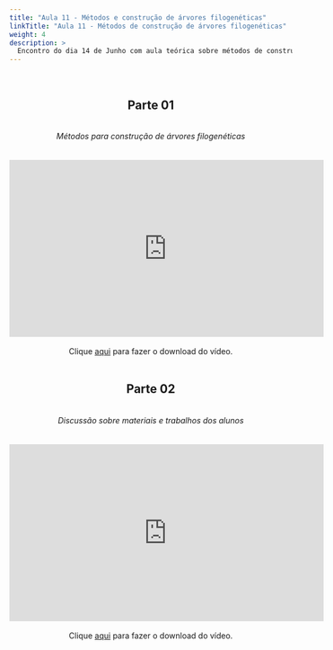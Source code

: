 ```yaml
---
title: "Aula 11 - Métodos e construção de árvores filogenéticas"
linkTitle: "Aula 11 - Métodos de construção de árvores filogenéticas"
weight: 4
description: >
  Encontro do dia 14 de Junho com aula teórica sobre métodos de construção de árvores filogenéticas e discussão sobre materiais e trabalhos dos alunos
---
```


<br>
<div align="center">
<h2>Parte 01</h2>
<br>
<i>Métodos para construção de árvores filogenéticas</i>
<br><br><br>
<iframe width="560" height="315" src="https://www.youtube.com/embed/kyAs1sp_bOA" frameborder="0" allow="accelerometer; autoplay; clipboard-write; encrypted-media; gyroscope; picture-in-picture" allowfullscreen></iframe>
<br><br>
Clique <a href="https://photos.app.goo.gl/hGyGKQqxR6UnBVfPA">aqui</a> para fazer o download do vídeo.
<br><br>

<h2>Parte 02</h2>
<br>
<i>Discussão sobre materiais e trabalhos dos alunos</i>
<br><br><br>
<iframe width="560" height="315" src="https://www.youtube.com/embed/NbhoQdptUUk" frameborder="0" allow="accelerometer; autoplay; clipboard-write; encrypted-media; gyroscope; picture-in-picture" allowfullscreen></iframe>
<br><br>
Clique <a href="https://photos.app.goo.gl/orCkUqRRwiS2XNxUA">aqui</a> para fazer o download do vídeo.
<br><br>

</div>
